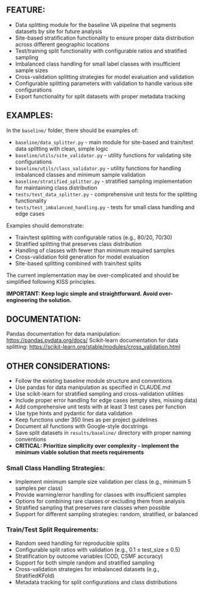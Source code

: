 ## FEATURE:

- Data splitting module for the baseline VA pipeline that segments datasets by site for future analysis
- Site-based stratification functionality to ensure proper data distribution across different geographic locations
- Test/training split functionality with configurable ratios and stratified sampling
- Imbalanced class handling for small label classes with insufficient sample sizes
- Cross-validation splitting strategies for model evaluation and validation
- Configurable splitting parameters with validation to handle various site configurations
- Export functionality for split datasets with proper metadata tracking

## EXAMPLES:

In the `baseline/` folder, there should be examples of:

- `baseline/data_splitter.py` - main module for site-based and train/test data splitting with clean, simple logic
- `baseline/utils/site_validator.py` - utility functions for validating site configurations
- `baseline/utils/class_validator.py` - utility functions for handling imbalanced classes and minimum sample validation
- `baseline/stratified_splitter.py` - stratified sampling implementation for maintaining class distribution
- `tests/test_data_splitter.py` - comprehensive unit tests for the splitting functionality
- `tests/test_imbalanced_handling.py` - tests for small class handling and edge cases

Examples should demonstrate:
- Train/test splitting with configurable ratios (e.g., 80/20, 70/30)
- Stratified splitting that preserves class distribution
- Handling of classes with fewer than minimum required samples
- Cross-validation fold generation for model evaluation
- Site-based splitting combined with train/test splits

The current implementation may be over-complicated and should be simplified following KISS principles.

**IMPORTANT: Keep logic simple and straightforward. Avoid over-engineering the solution.**

## DOCUMENTATION:

Pandas documentation for data manipulation: https://pandas.pydata.org/docs/
Scikit-learn documentation for data splitting: https://scikit-learn.org/stable/modules/cross_validation.html

## OTHER CONSIDERATIONS:

- Follow the existing baseline module structure and conventions
- Use pandas for data manipulation as specified in CLAUDE.md
- Use scikit-learn for stratified sampling and cross-validation utilities
- Include proper error handling for edge cases (empty sites, missing data)
- Add comprehensive unit tests with at least 3 test cases per function
- Use type hints and pydantic for data validation
- Keep functions under 350 lines as per project guidelines
- Document all functions with Google-style docstrings
- Save split datasets in `results/baseline/` directory with proper naming conventions
- **CRITICAL: Prioritize simplicity over complexity - implement the minimum viable solution that meets requirements**

### Small Class Handling Strategies:
- Implement minimum sample size validation per class (e.g., minimum 5 samples per class)
- Provide warning/error handling for classes with insufficient samples
- Options for combining rare classes or excluding them from analysis
- Stratified sampling that preserves rare classes when possible
- Support for different sampling strategies: random, stratified, or balanced

### Train/Test Split Requirements:
- Random seed handling for reproducible splits
- Configurable split ratios with validation (e.g., 0.1 ≤ test_size ≤ 0.5)
- Stratification by outcome variables (COD, CSMF accuracy)
- Support for both simple random and stratified sampling
- Cross-validation strategies for imbalanced datasets (e.g., StratifiedKFold)
- Metadata tracking for split configurations and class distributions